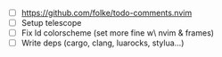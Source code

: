 - [ ] https://github.com/folke/todo-comments.nvim
- [ ] Setup telescope
- [ ] Fix ld colorscheme (set more fine w\ nvim & frames)
- [ ] Write deps (cargo, clang, luarocks, stylua...)